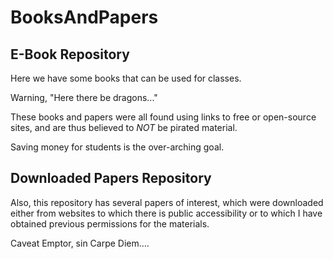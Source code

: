 # BooksAndPapers
## E-Book Repository
Here we have some books that can be used for classes.

Warning, "Here there be dragons..."

These books and papers were all found using links to free or open-source sites,
and are thus believed to *NOT* be pirated material.

Saving money for students is the over-arching goal.

## Downloaded Papers Repository
Also, this repository has several papers of interest,
which were downloaded either from websites to which there
is public accessibility or to which I have obtained previous
permissions for the materials.

Caveat Emptor, sin Carpe Diem....
